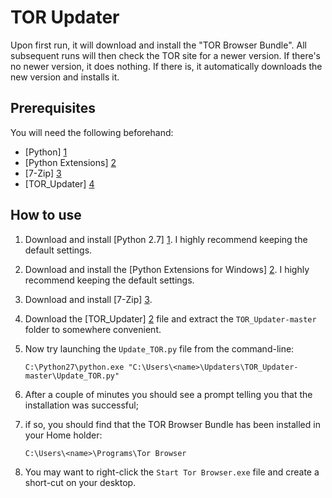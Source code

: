 TOR Updater
===========

Upon first run, it will download and install the "TOR Browser Bundle". All subsequent runs will then check the TOR site for a newer version. If there's no newer version, it does nothing. If there is, it automatically downloads the new version and installs it.

Prerequisites
-------------

You will need the following beforehand:

* [Python] [1]
* [Python Extensions] [2]
* [7-Zip] [3]
* [TOR_Updater] [4]

How to use
----------

1.	Download and install [Python 2.7] [1]. I highly recommend keeping the default settings.

2.	Download and install the [Python Extensions for Windows] [2]. I highly recommend keeping the default settings.

3.	Download and install [7-Zip] [3].

4.	Download the [TOR_Updater] [2] file and extract the `TOR_Updater-master` folder to somewhere convenient.

5.	Now try launching the `Update_TOR.py` file from the command-line:

		C:\Python27\python.exe "C:\Users\<name>\Updaters\TOR_Updater-master\Update_TOR.py"

6.	After a couple of minutes you should see a prompt telling you that the installation was successful;

7.	if so, you should find that the TOR Browser Bundle has been installed in your Home holder:

		C:\Users\<name>\Programs\Tor Browser

8. You may want to right-click the `Start Tor Browser.exe` file and create a short-cut on your desktop.

   [1]: http://www.python.org/ftp/python/2.7/python-2.7.msi													"Python 2.7"
   [2]: http://sourceforge.net/projects/pywin32/files/pywin32/Build%20218/pywin32-218.win32-py2.7.exe			"Python Extensions"
   [3]: http://dl.7-zip.org/7z925.exe																			"7-Zip 9.25"
   [4]: https://github.com/J2897/TOR_Updater/archive/master.zip												"TOR_Updater"
